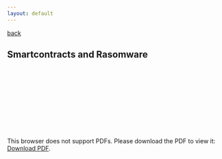 ```yaml
---
layout: default
---
```

[back](./)
## Smartcontracts and Rasomware

<object data="./PCS_Ransomware.pdf" type="application/pdf" width="700px" height="700px">
    <embed src="./PCS_Ransomware.pdf">
        <p>This browser does not support PDFs. Please download the PDF to view it: <a href="./PCS_Ransomware.pdf">Download PDF</a>.</p>
    </embed>
</object>


